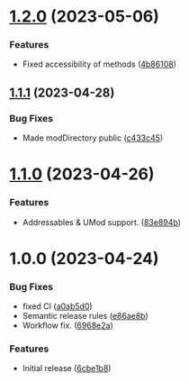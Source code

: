# [1.2.0](https://github.com/christides11/mod-content-framework/compare/v1.1.1...v1.2.0) (2023-05-06)


### Features

* Fixed accessibility of methods ([4b86108](https://github.com/christides11/mod-content-framework/commit/4b8610853b0718a30ff8da9b712da3e45637fbd6))

## [1.1.1](https://github.com/christides11/mod-content-framework/compare/v1.1.0...v1.1.1) (2023-04-28)


### Bug Fixes

* Made modDirectory public ([c433c45](https://github.com/christides11/mod-content-framework/commit/c433c45bb1b6d2c680e2488c26165442ad7daf61))

# [1.1.0](https://github.com/christides11/mod-content-framework/compare/v1.0.0...v1.1.0) (2023-04-26)


### Features

* Addressables & UMod support. ([83e894b](https://github.com/christides11/mod-content-framework/commit/83e894be8d5f569aa4a672b5b0812ff5eb8e6d03))

# 1.0.0 (2023-04-24)


### Bug Fixes

* fixed CI ([a0ab5d0](https://github.com/christides11/mod-content-framework/commit/a0ab5d019471a92350fc17f5186c8816454c2e04))
* Semantic release rules ([e86ae8b](https://github.com/christides11/mod-content-framework/commit/e86ae8b4a32aedbd3fe6fc4a5149c7405c355f02))
* Workflow fix. ([6968e2a](https://github.com/christides11/mod-content-framework/commit/6968e2afd7f51843c613ad8065f50ea823949297))


### Features

* Initial release ([6cbe1b8](https://github.com/christides11/mod-content-framework/commit/6cbe1b8b48ef237a7c2d6f0a879d07d6e5fc818b))
